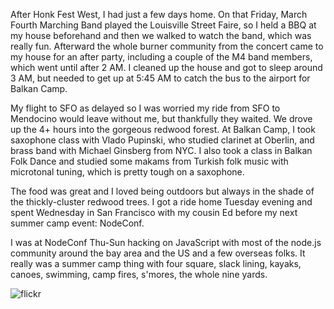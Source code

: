 After Honk Fest West, I had just a few days home. On that Friday, March Fourth Marching Band played the Louisville Street Faire, so I held a BBQ at my house beforehand and then we walked to watch the band, which was really fun. Afterward the whole burner community from the concert came to my house for an after party, including a couple of the M4 band members, which went until after 2 AM. I cleaned up the house and got to sleep around 3 AM, but needed to get up at 5:45 AM to catch the bus to the airport for Balkan Camp.

My flight to SFO as delayed so I was worried my ride from SFO to Mendocino would leave without me, but thankfully they waited. We drove up the 4+ hours into the gorgeous redwood forest. At Balkan Camp, I took saxophone class with Vlado Pupinski, who studied clarinet at Oberlin, and brass band with Michael Ginsberg from NYC. I also took a class in Balkan Folk Dance and studied some makams from Turkish folk music with microtonal tuning, which is pretty tough on a saxophone.

The food was great and I loved being outdoors but always in the shade of the thickly-cluster redwood trees. I got a ride home Tuesday evening and spent Wednesday in San Francisco with my cousin Ed before my next summer camp event: NodeConf.

I was at NodeConf Thu-Sun hacking on JavaScript with most of the node.js community around the bay area and the US and a few overseas folks. It really was a summer camp thing with four square, slack lining, kayaks, canoes, swimming, camp fires, s'mores, the whole nine yards.

![flickr](https://www.flickr.com/photos/88096431@N00/sets/72157645592308463/)
